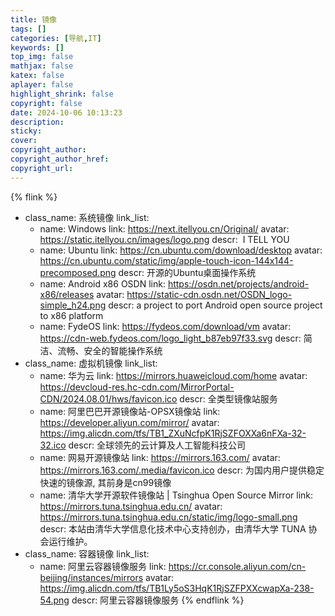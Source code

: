 ```yaml
---
title: 镜像
tags: []
categories: [导航,IT]
keywords: []
top_img: false
mathjax: false
katex: false
aplayer: false
highlight_shrink: false
copyright: false
date: 2024-10-06 10:13:23
description:
sticky:
cover:
copyright_author:
copyright_author_href:
copyright_url:
---
```



{% flink %}
- class_name:  系统镜像
  link_list:
    - name: Windows
      link: https://next.itellyou.cn/Original/
      avatar: https://static.itellyou.cn/images/logo.png
      descr:  I TELL YOU
    - name: Ubuntu
      link: https://cn.ubuntu.com/download/desktop
      avatar: https://cn.ubuntu.com/static/img/apple-touch-icon-144x144-precomposed.png
      descr: 开源的Ubuntu桌面操作系统
    - name: Android x86 OSDN
      link: https://osdn.net/projects/android-x86/releases
      avatar: https://static-cdn.osdn.net/OSDN_logo-simple_h24.png
      descr: a project to port Android open source project to x86 platform
    - name: FydeOS
      link: https://fydeos.com/download/vm
      avatar: https://cdn-web.fydeos.com/logo_light_b87eb97f33.svg
      descr: 简洁、流畅、安全的智能操作系统
- class_name:  虚拟机镜像
  link_list:
    - name: 华为云
      link: https://mirrors.huaweicloud.com/home
      avatar: https://devcloud-res.hc-cdn.com/MirrorPortal-CDN/2024.08.01/hws/favicon.ico
      descr: 全类型镜像站服务
    - name: 阿里巴巴开源镜像站-OPSX镜像站
      link: https://developer.aliyun.com/mirror/
      avatar: https://img.alicdn.com/tfs/TB1_ZXuNcfpK1RjSZFOXXa6nFXa-32-32.ico
      descr: 全球领先的云计算及人工智能科技公司
    - name: 网易开源镜像站
      link: https://mirrors.163.com/
      avatar: https://mirrors.163.com/.media/favicon.ico
      descr: 为国内用户提供稳定快速的镜像源, 其前身是cn99镜像
    - name: 清华大学开源软件镜像站 | Tsinghua Open Source Mirror
      link: https://mirrors.tuna.tsinghua.edu.cn/
      avatar: https://mirrors.tuna.tsinghua.edu.cn/static/img/logo-small.png
      descr: 本站由清华大学信息化技术中心支持创办，由清华大学 TUNA 协会运行维护。
- class_name:  容器镜像
  link_list:
    - name: 阿里云容器镜像服务
      link: https://cr.console.aliyun.com/cn-beijing/instances/mirrors
      avatar: https://img.alicdn.com/tfs/TB1Ly5oS3HqK1RjSZFPXXcwapXa-238-54.png
      descr: 阿里云容器镜像服务
{% endflink %}